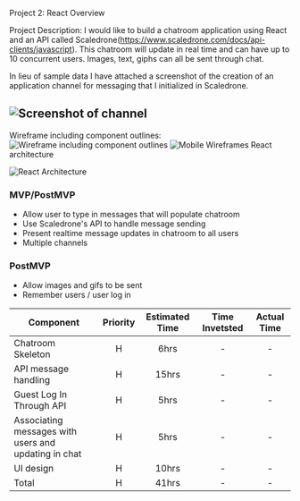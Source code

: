 Project 2: React
Overview

Project Description: I would like to build a chatroom application using React and an API called Scaledrone(https://www.scaledrone.com/docs/api-clients/javascript). This chatroom will update in real time and can have up to 10 concurrent users. Images, text, giphs can all be sent through chat.

In lieu of sample data I have attached a screenshot of the creation of an application channel for messaging that I initialized in Scaledrone. 


![Screenshot of channel](https://i.imgur.com/BkChYhl.png)
-------
Wireframe including component outlines:
![Wireframe including component outlines](https://cdn-media-1.freecodecamp.org/images/1*SUeSr13iO7yJfIf4ipaeFg.png)
![Mobile Wireframes](https://imgur.com/EAiGeG7)
React architecture

![React Architecture](https://i.imgur.com/5mG7chE.png)

### MVP/PostMVP

- Allow user to type in messages that will populate chatroom
- Use Scaledrone's API to handle message sending
- Present realtime message updates in chatroom to all users
- Multiple channels

### PostMVP
- Allow images and gifs to be sent
- Remember users / user log in 

| Component | Priority | Estimated Time | Time Invetsted | Actual Time |
| --- | :---: |  :---: | :---: | :---: |
| Chatroom Skeleton | H | 6hrs| - | - |
| API message handling | H | 15hrs| - | - |
| Guest Log In Through API | H | 5hrs| - | - |
| Associating messages with users and updating in chat | H | 5hrs| - | - |
| UI design | H | 10hrs| - | - |
| Total | H | 41hrs| - | - |

